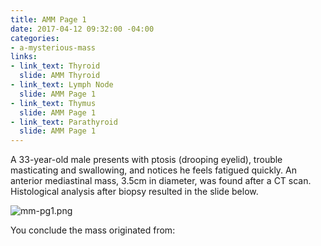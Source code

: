 ```yaml
---
title: AMM Page 1
date: 2017-04-12 09:32:00 -04:00
categories:
- a-mysterious-mass
links:
- link_text: Thyroid
  slide: AMM Thyroid
- link_text: Lymph Node
  slide: AMM Page 1
- link_text: Thymus
  slide: AMM Page 1
- link_text: Parathyroid
  slide: AMM Page 1
---
```


A 33-year-old male presents with ptosis (drooping eyelid), trouble masticating and swallowing, and notices he feels fatigued quickly. An anterior mediastinal mass, 3.5cm in diameter, was found after a CT scan. Histological analysis after biopsy resulted in the slide below.

![mm-pg1.png](/uploads/mm-pg1.png)

You conclude the mass originated from: